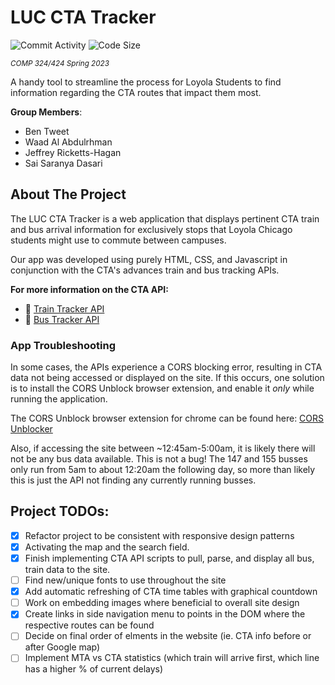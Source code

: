 # LUC CTA Tracker

![Commit Activity](https://img.shields.io/github/commit-activity/w/Jeffreyricketts/LUC-CTA-TRACKER)
![Code Size](https://img.shields.io/github/repo-size/Jeffreyricketts/LUC-CTA-TRACKER)

<sub>_COMP 324/424 Spring 2023_</sub>

A handy tool to streamline the process for Loyola Students to find information regarding the CTA routes that impact them most.

**Group Members**:
- Ben Tweet
- Waad Al Abdulrhman
- Jeffrey Ricketts-Hagan
- Sai Saranya Dasari

## About The Project

The LUC CTA Tracker is a web application that displays pertinent CTA train and bus arrival information for exclusively stops that Loyola Chicago students might use to commute between campuses. 

Our app was developed using purely HTML, CSS, and Javascript in conjunction with the CTA's advances train and bus tracking APIs. 

**For more information on the CTA API:**
- :train: [Train Tracker API](https://www.transitchicago.com/developers/ttdocs/)
- :bus: [Bus Tracker API](https://www.transitchicago.com/developers/bustracker/)

### App Troubleshooting

In some cases, the APIs experience a CORS blocking error, resulting in CTA data not being accessed or displayed on the site. If this occurs, one solution is to install the CORS Unblock browser extension, and enable it _only_ while running the application. 

The CORS Unblock browser extension for chrome can be found here: [CORS Unblocker](https://chrome.google.com/webstore/detail/cors-unblock/lfhmikememgdcahcdlaciloancbhjino?hl=en)

Also, if accessing the site between ~12:45am-5:00am, it is likely there will not be any bus data available. This is not a bug! The 147 and 155 busses only run from 5am to about 12:20am the following day, so more than likely this is just the API not finding any currently running busses.

## Project TODOs:
- [x] Refactor project to be consistent with responsive design patterns
- [x] Activating the map  and the search field.
- [x] Finish implementing CTA API scripts to pull, parse, and display all bus, train data to the site.
- [ ] Find new/unique fonts to use throughout the site
- [x] Add automatic refreshing of CTA time tables with graphical countdown
- [ ] Work on embedding images where beneficial to overall site design
- [x] Create links in side navigation menu to points in the DOM where the respective routes can be found
- [ ] Decide on final order of elments in the website (ie. CTA info before or after Google map)
- [ ] Implement MTA vs CTA statistics (which train will arrive first, which line has a higher % of current delays)
